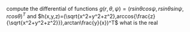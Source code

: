 compute the differential of functions $g(r,\theta,\psi) = (rsin\theta cos\psi,rsin\theta sin\psi,rcos\theta)^T$ and $h(x,y,z)=(\sqrt{x^2+y^2+z^2},arccos{\frac{z}{\sqrt{x^2+y^2+z^2}}},arctan\frac{y}{x})^T$ 
what is the real